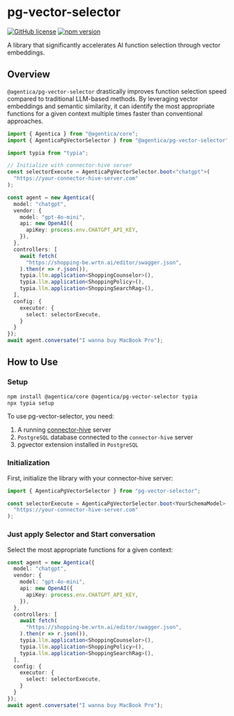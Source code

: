 # pg-vector-selector

[![GitHub license](https://img.shields.io/badge/license-MIT-blue.svg)](https://github.com/wrtnlabs/pg-vector-selector/blob/master/LICENSE)
[![npm version](https://img.shields.io/npm/v/pg-vector-selector.svg)](https://www.npmjs.com/package/pg-vector-selector)

A library that significantly accelerates AI function selection through vector embeddings.

## Overview

`@agentica/pg-vector-selector` drastically improves function selection speed compared to traditional LLM-based methods. By leveraging vector embeddings and semantic similarity, it can identify the most appropriate functions for a given context multiple times faster than conventional approaches.

```typescript
import { Agentica } from "@agentica/core";
import { AgenticaPgVectorSelector } from "@agentica/pg-vector-selector";

import typia from "typia";

// Initialize with connector-hive server
const selectorExecute = AgenticaPgVectorSelector.boot<"chatgpt">(
  "https://your-connector-hive-server.com"
);

const agent = new Agentica({
  model: "chatgpt",
  vendor: {
    model: "gpt-4o-mini",
    api: new OpenAI({
      apiKey: process.env.CHATGPT_API_KEY,
    }),
  },
  controllers: [
    await fetch(
      "https://shopping-be.wrtn.ai/editor/swagger.json",
    ).then(r => r.json()),
    typia.llm.application<ShoppingCounselor>(),
    typia.llm.application<ShoppingPolicy>(),
    typia.llm.application<ShoppingSearchRag>(),
  ],
  config: {
    executor: {
      select: selectorExecute,
    }
  }
});
await agent.conversate("I wanna buy MacBook Pro");
```

## How to Use

### Setup

```bash
npm install @agentica/core @agentica/pg-vector-selector typia
npx typia setup
```

To use pg-vector-selector, you need:

1. A running [connector-hive](https://github.com/wrtnlabs/connector-hive) server
2. `PostgreSQL` database connected to the `connector-hive` server
3. pgvector extension installed in `PostgreSQL`

### Initialization

First, initialize the library with your connector-hive server:

```typescript
import { AgenticaPgVectorSelector } from "pg-vector-selector";

const selectorExecute = AgenticaPgVectorSelector.boot<YourSchemaModel>(
  "https://your-connector-hive-server.com"
);
```

### Just apply Selector and Start conversation

Select the most appropriate functions for a given context:

```typescript
const agent = new Agentica({
  model: "chatgpt",
  vendor: {
    model: "gpt-4o-mini",
    api: new OpenAI({
      apiKey: process.env.CHATGPT_API_KEY,
    }),
  },
  controllers: [
    await fetch(
      "https://shopping-be.wrtn.ai/editor/swagger.json",
    ).then(r => r.json()),
    typia.llm.application<ShoppingCounselor>(),
    typia.llm.application<ShoppingPolicy>(),
    typia.llm.application<ShoppingSearchRag>(),
  ],
  config: {
    executor: {
      select: selectorExecute,
    }
  }
});
await agent.conversate("I wanna buy MacBook Pro");
```
